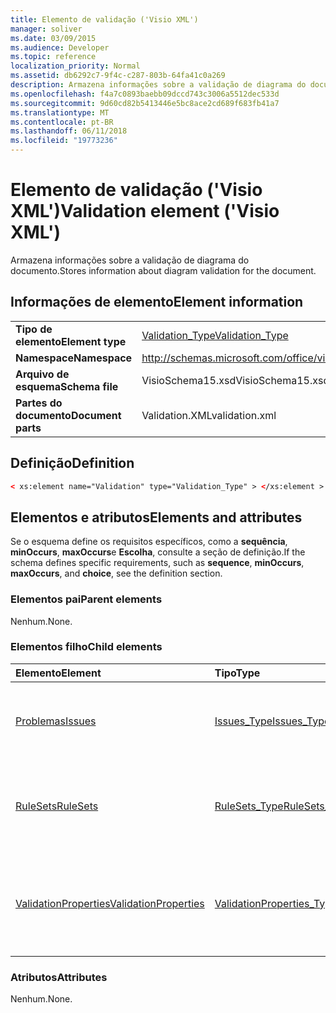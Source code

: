 ```yaml
---
title: Elemento de validação ('Visio XML')
manager: soliver
ms.date: 03/09/2015
ms.audience: Developer
ms.topic: reference
localization_priority: Normal
ms.assetid: db6292c7-9f4c-c287-803b-64fa41c0a269
description: Armazena informações sobre a validação de diagrama do documento.
ms.openlocfilehash: f4a7c0893baebb09dccd743c3006a5512dec533d
ms.sourcegitcommit: 9d60cd82b5413446e5bc8ace2cd689f683fb41a7
ms.translationtype: MT
ms.contentlocale: pt-BR
ms.lasthandoff: 06/11/2018
ms.locfileid: "19773236"
---
```

# <a name="validation-element-visio-xml"></a><span data-ttu-id="1dba4-103">Elemento de validação ('Visio XML')</span><span class="sxs-lookup"><span data-stu-id="1dba4-103">Validation element ('Visio XML')</span></span>

<span data-ttu-id="1dba4-104">Armazena informações sobre a validação de diagrama do documento.</span><span class="sxs-lookup"><span data-stu-id="1dba4-104">Stores information about diagram validation for the document.</span></span>
  
## <a name="element-information"></a><span data-ttu-id="1dba4-105">Informações de elemento</span><span class="sxs-lookup"><span data-stu-id="1dba4-105">Element information</span></span>

|||
|:-----|:-----|
|<span data-ttu-id="1dba4-106">**Tipo de elemento**</span><span class="sxs-lookup"><span data-stu-id="1dba4-106">**Element type**</span></span> <br/> |[<span data-ttu-id="1dba4-107">Validation_Type</span><span class="sxs-lookup"><span data-stu-id="1dba4-107">Validation_Type</span></span>](validation_type-complextypevisio-xml.md) <br/> |
|<span data-ttu-id="1dba4-108">**Namespace**</span><span class="sxs-lookup"><span data-stu-id="1dba4-108">**Namespace**</span></span> <br/> |http://schemas.microsoft.com/office/visio/2012/main  <br/> |
|<span data-ttu-id="1dba4-109">**Arquivo de esquema**</span><span class="sxs-lookup"><span data-stu-id="1dba4-109">**Schema file**</span></span> <br/> |<span data-ttu-id="1dba4-110">VisioSchema15.xsd</span><span class="sxs-lookup"><span data-stu-id="1dba4-110">VisioSchema15.xsd</span></span>  <br/> |
|<span data-ttu-id="1dba4-111">**Partes do documento**</span><span class="sxs-lookup"><span data-stu-id="1dba4-111">**Document parts**</span></span> <br/> |<span data-ttu-id="1dba4-112">Validation.XML</span><span class="sxs-lookup"><span data-stu-id="1dba4-112">validation.xml</span></span>  <br/> |
   
## <a name="definition"></a><span data-ttu-id="1dba4-113">Definição</span><span class="sxs-lookup"><span data-stu-id="1dba4-113">Definition</span></span>

```XML
< xs:element name="Validation" type="Validation_Type" > </xs:element >
```

## <a name="elements-and-attributes"></a><span data-ttu-id="1dba4-114">Elementos e atributos</span><span class="sxs-lookup"><span data-stu-id="1dba4-114">Elements and attributes</span></span>

<span data-ttu-id="1dba4-115">Se o esquema define os requisitos específicos, como a **sequência**, **minOccurs**, **maxOccurs**e **Escolha**, consulte a seção de definição.</span><span class="sxs-lookup"><span data-stu-id="1dba4-115">If the schema defines specific requirements, such as **sequence**, **minOccurs**, **maxOccurs**, and **choice**, see the definition section.</span></span> 
  
### <a name="parent-elements"></a><span data-ttu-id="1dba4-116">Elementos pai</span><span class="sxs-lookup"><span data-stu-id="1dba4-116">Parent elements</span></span>

<span data-ttu-id="1dba4-117">Nenhum.</span><span class="sxs-lookup"><span data-stu-id="1dba4-117">None.</span></span>
  
### <a name="child-elements"></a><span data-ttu-id="1dba4-118">Elementos filho</span><span class="sxs-lookup"><span data-stu-id="1dba4-118">Child elements</span></span>

|<span data-ttu-id="1dba4-119">**Elemento**</span><span class="sxs-lookup"><span data-stu-id="1dba4-119">**Element**</span></span>|<span data-ttu-id="1dba4-120">**Tipo**</span><span class="sxs-lookup"><span data-stu-id="1dba4-120">**Type**</span></span>|<span data-ttu-id="1dba4-121">**Descrição**</span><span class="sxs-lookup"><span data-stu-id="1dba4-121">**Description**</span></span>|
|:-----|:-----|:-----|
|[<span data-ttu-id="1dba4-122">Problemas</span><span class="sxs-lookup"><span data-stu-id="1dba4-122">Issues</span></span>](issues-element-validation_type-complextypevisio-xml.md) <br/> |[<span data-ttu-id="1dba4-123">Issues_Type</span><span class="sxs-lookup"><span data-stu-id="1dba4-123">Issues_Type</span></span>](issues_type-complextypevisio-xml.md) <br/> |<span data-ttu-id="1dba4-124">Contém todos os elementos de **problema** para o documento.</span><span class="sxs-lookup"><span data-stu-id="1dba4-124">Contains all the **Issue** elements for the document.</span></span>  <br/> |
|[<span data-ttu-id="1dba4-125">RuleSets</span><span class="sxs-lookup"><span data-stu-id="1dba4-125">RuleSets</span></span>](rulesets-element-validation_type-complextypevisio-xml.md) <br/> |[<span data-ttu-id="1dba4-126">RuleSets_Type</span><span class="sxs-lookup"><span data-stu-id="1dba4-126">RuleSets_Type</span></span>](rulesets_type-complextypevisio-xml.md) <br/> |<span data-ttu-id="1dba4-127">Inclui um elemento **RuleSet** para cada regra de validação definida no documento.</span><span class="sxs-lookup"><span data-stu-id="1dba4-127">Includes a **RuleSet** element for each validation rule set in the document.</span></span>  <br/> |
|[<span data-ttu-id="1dba4-128">ValidationProperties</span><span class="sxs-lookup"><span data-stu-id="1dba4-128">ValidationProperties</span></span>](validationproperties-element-validation_type-complextypevisio-xml.md) <br/> |[<span data-ttu-id="1dba4-129">ValidationProperties_Type</span><span class="sxs-lookup"><span data-stu-id="1dba4-129">ValidationProperties_Type</span></span>](validationproperties_type-complextypevisio-xml.md) <br/> |<span data-ttu-id="1dba4-130">Encapsula as propriedades relacionadas a validação do documento.</span><span class="sxs-lookup"><span data-stu-id="1dba4-130">Encapsulates the properties that are related to the document's validation.</span></span>  <br/> |
   
### <a name="attributes"></a><span data-ttu-id="1dba4-131">Atributos</span><span class="sxs-lookup"><span data-stu-id="1dba4-131">Attributes</span></span>

<span data-ttu-id="1dba4-132">Nenhum.</span><span class="sxs-lookup"><span data-stu-id="1dba4-132">None.</span></span>
  

